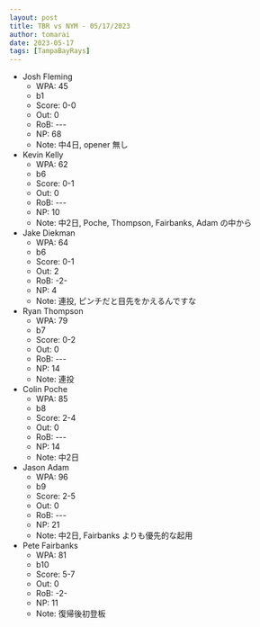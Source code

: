 ```yaml
---
layout: post
title: TBR vs NYM - 05/17/2023
author: tomarai
date: 2023-05-17
tags: [TampaBayRays]
---
```


* Josh Fleming
	- WPA: 45
	- b1
	- Score: 0-0
	- Out: 0
	- RoB: ---
	- NP: 68
	- Note: 中4日, opener 無し
* Kevin Kelly
	- WPA: 62
	- b6
	- Score: 0-1
	- Out: 0
	- RoB: ---
	- NP: 10
	- Note: 中2日, Poche, Thompson, Fairbanks, Adam の中から
* Jake Diekman
	- WPA: 64
	- b6
	- Score: 0-1
	- Out: 2
	- RoB: -2-
	- NP: 4
	- Note: 連投, ピンチだと目先をかえるんですな
* Ryan Thompson
	- WPA: 79
	- b7
	- Score: 0-2
	- Out: 0
	- RoB: ---
	- NP: 14
	- Note: 連投
* Colin Poche
	- WPA: 85
	- b8
	- Score: 2-4
	- Out: 0
	- RoB: ---
	- NP: 14
	- Note: 中2日
* Jason Adam
	- WPA: 96
	- b9
	- Score: 2-5
	- Out: 0
	- RoB: ---
	- NP: 21
	- Note: 中2日, Fairbanks よりも優先的な起用
* Pete Fairbanks
	- WPA: 81
	- b10
	- Score: 5-7
	- Out: 0
	- RoB: -2-
	- NP: 11
	- Note: 復帰後初登板

